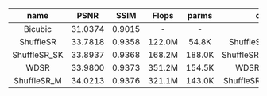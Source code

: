 |name|PSNR|SSIM|Flops|parms|checkpoint|
|:---:|:---:|:---:|:---:|:---:|:---:|
|Bicubic|31.0374|0.9015|-|-|-|
|ShuffleSR|33.7818|0.9358|122.0M|54.8K|ShuffleSR_Bicubic_X2.pth|
|ShuffleSR_SK|33.8937|0.9368|168.2M|188.0K|ShuffleSR_SK_Bicubic_X2.pth|
|WDSR|33.9800|0.9373|351.2M|154.5K|WDSR_Bicubic_X2.pth|
|ShuffleSR_M|34.0213|0.9376|321.1M|143.0K|ShuffleSR_M_Bicubic_X2.pth|